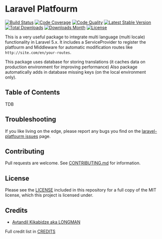 # Laravel Platfourm

[![Build Status](https://img.shields.io/travis/akalongman/laravel-platfourm.svg?style=flat-square)](https://travis-ci.org/akalongman/laravel-platfourm)
[![Code Coverage](https://img.shields.io/scrutinizer/coverage/g/akalongman/laravel-platfourm.svg?style=flat-square)](https://scrutinizer-ci.com/g/akalongman/laravel-platfourm/?branch=master)
[![Code Quality](https://img.shields.io/scrutinizer/g/akalongman/laravel-platfourm.svg?style=flat-square)](https://scrutinizer-ci.com/g/akalongman/laravel-platfourm/?branch=master)
[![Latest Stable Version](https://img.shields.io/github/release/akalongman/laravel-platfourm.svg?style=flat-square)](https://github.com/akalongman/laravel-platfourm/releases)
[![Total Downloads](https://img.shields.io/packagist/dt/Longman/laravel-platfourm.svg)](https://packagist.org/packages/longman/laravel-platfourm)
[![Downloads Month](https://img.shields.io/packagist/dm/Longman/laravel-platfourm.svg)](https://packagist.org/packages/longman/laravel-platfourm)
[![License](https://img.shields.io/badge/license-MIT-brightgreen.svg?style=flat-square)](LICENSE.md)

This is a very useful package to integrate multi language (multi locale) functionality in Laravel 5.x.
It includes a ServiceProvider to register the platfourm and Middleware for automatic modification routes like `http://site.com/en/your-routes`.

This package uses database for storing translations (it caches data on production environment for improving performance)
Also package automatically adds in database missing keys (on the local environment only).

## Table of Contents

TDB





## Troubleshooting

If you like living on the edge, please report any bugs you find on the
[laravel-platfourm issues](https://github.com/akalongman/laravel-platfourm/issues) page.

## Contributing

Pull requests are welcome.
See [CONTRIBUTING.md](CONTRIBUTING.md) for information.

## License

Please see the [LICENSE](LICENSE.md) included in this repository for a full copy of the MIT license,
which this project is licensed under.

## Credits

- [Avtandil Kikabidze aka LONGMAN](https://github.com/akalongman)

Full credit list in [CREDITS](CREDITS)
